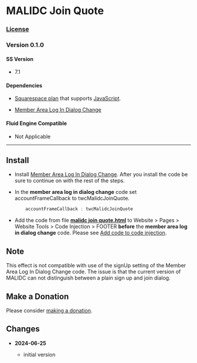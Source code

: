 # MALIDC Join Quote

### [License][1]
    
### Version 0.1.0

#### SS Version

  * 7.1

#### Dependencies

  * [Squarespace plan][2] that supports [JavaScript][3].
  
  * [Member Area Log In Dialog Change][4]

#### Fluid Engine Compatible

  * Not Applicable

---

## Install

* Install [Member Area Log In Dialog Change][4]. After you install the code be
  sure to continue on with the rest of the steps.
  
* In the **member area log in dialog change** code set accountFrameCallback to
  twcMalidcJoinQuote.
  
  ```javascript
      accountFrameCallback : twcMalidcJoinQuote
  ```
  
* Add the code from file **[malidc join quote.html][5]** to Website > Pages >
  Website Tools > Code Injection > FOOTER **before** the **member area log in
  dialog change** code. Please see [Add code to code injection][6].

## Note

This effect is not compatible with use of the signUp setting of the Member Area
Log In Dialog Change code. The issue is that the current version of MALIDC can
not distinguish between a plain sign up and join dialog.

## Make a Donation

Please consider [making a donation][7].

## Changes

<!-- * **2022-12-06**

  * add variable for CSS customization
  * fix for changes SS made that broke the code
  * bumped version to 0.2.0
  -->
* **2024-06-25**

  * initial version

[1]: https://github.com/tomsWebConsulting/twcsl/blob/main/LICENSE.txt#L1
[2]: https://www.squarespace.com/pricing
[3]: https://en.wikipedia.org/wiki/JavaScript
[4]: https://github.com/tomsWebConsulting/twcsl/tree/main/v7.1/Member%20Area%20Log%20In%20Dialog%20Change
[5]: malidc%20join%20quote.html#L1
[6]: https://support.squarespace.com/hc/en-us/articles/205815908-Using-code-injection#toc-add-code-to-code-injection
[7]: https://github.com/tomsWebConsulting/twcsl#make-a-donation
